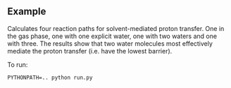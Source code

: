 ## Example

Calculates four reaction paths for solvent-mediated proton transfer. One in the gas phase, one with one explicit water, one with two waters and one with three. The results show that two water molecules most effectively mediate the proton transfer (i.e. have the lowest barrier).

To run:
```
PYTHONPATH=.. python run.py
```
